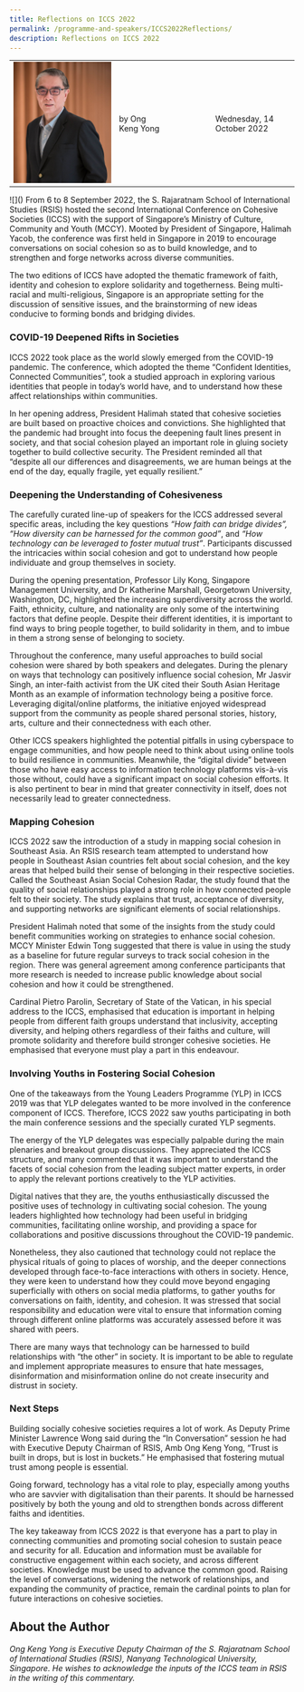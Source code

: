 ```yaml
---
title: Reflections on ICCS 2022
permalink: /programme-and-speakers/ICCS2022Reflections/
description: Reflections on ICCS 2022
---
```

<table>
 <tr>
	<td><img src="/images/Ong%20Keng%20Yong.png" style="width:400px"></td>
	<td>by Ong Keng Yong</td>
	<td></td>
	<td></td>
	<td></td>
	<td></td>
	<td></td>
		<td></td>
	 	<td>Wednesday, 14 October 2022</td>
 </tr>
</table>
![]()
From 6 to 8 September 2022, the S. Rajaratnam School of International Studies (RSIS) hosted the second International Conference on Cohesive Societies (ICCS) with the support of Singapore’s Ministry of Culture, Community and Youth (MCCY). Mooted by President of Singapore, Halimah Yacob, the conference was first held in Singapore in 2019 to encourage conversations on social cohesion so as to build knowledge, and to strengthen and forge networks across diverse communities.

The two editions of ICCS have adopted the thematic framework of faith, identity and cohesion to explore solidarity and togetherness. Being multi-racial and multi-religious, Singapore is an appropriate setting for the discussion of sensitive issues, and the brainstorming of new ideas conducive to forming bonds and bridging divides.

### COVID-19 Deepened Rifts in Societies

ICCS 2022 took place as the world slowly emerged from the COVID-19 pandemic. The conference, which adopted the theme “Confident Identities, Connected Communities”, took a studied approach in exploring various identities that people in today’s world have, and to understand how these affect relationships within communities.

In her opening address, President Halimah stated that cohesive societies are built based on proactive choices and convictions. She highlighted that the pandemic had brought into focus the deepening fault lines present in society, and that social cohesion played an important role in gluing society together to build collective security. The President reminded all that “despite all our differences and disagreements, we are human beings at the end of the day, equally fragile, yet equally resilient.”

### Deepening the Understanding of Cohesiveness

The carefully curated line-up of speakers for the ICCS addressed several specific areas, including the key questions _“How faith can bridge divides”, “How diversity can be harnessed for the common good”_, and _“How technology can be leveraged to foster mutual trust”_. Participants discussed the intricacies within social cohesion and got to understand how people individuate and group themselves in society.

During the opening presentation, Professor Lily Kong, Singapore Management University, and Dr Katherine Marshall, Georgetown University, Washington, DC, highlighted the increasing superdiversity across the world. Faith, ethnicity, culture, and nationality are only some of the intertwining factors that define people. Despite their different identities, it is important to find ways to bring people together, to build solidarity in them, and to imbue in them a strong sense of belonging to society.

Throughout the conference, many useful approaches to build social cohesion were shared by both speakers and delegates. During the plenary on ways that technology can positively influence social cohesion, Mr Jasvir Singh, an inter-faith activist from the UK cited their South Asian Heritage Month as an example of information technology being a positive force. Leveraging digital/online platforms, the initiative enjoyed widespread support from the community as people shared personal stories, history, arts, culture and their connectedness with each other.

Other ICCS speakers highlighted the potential pitfalls in using cyberspace to engage communities, and how people need to think about using online tools to build resilience in communities. Meanwhile, the “digital divide” between those who have easy access to information technology platforms vis-à-vis those without, could have a significant impact on social cohesion efforts. It is also pertinent to bear in mind that greater connectivity in itself, does not necessarily lead to greater connectedness.

### Mapping Cohesion

ICCS 2022 saw the introduction of a study in mapping social cohesion in Southeast Asia. An RSIS research team attempted to understand how people in Southeast Asian countries felt about social cohesion, and the key areas that helped build their sense of belonging in their respective societies. Called the Southeast Asian Social Cohesion Radar, the study found that the quality of social relationships played a strong role in how connected people felt to their society. The study explains that trust, acceptance of diversity, and supporting networks are significant elements of social relationships.

President Halimah noted that some of the insights from the study could benefit communities working on strategies to enhance social cohesion. MCCY Minister Edwin Tong suggested that there is value in using the study as a baseline for future regular surveys to track social cohesion in the region. There was general agreement among conference participants that more research is needed to increase public knowledge about social cohesion and how it could be strengthened.

Cardinal Pietro Parolin, Secretary of State of the Vatican, in his special address to the ICCS, emphasised that education is important in helping people from different faith groups understand that inclusivity, accepting diversity, and helping others regardless of their faiths and culture, will promote solidarity and therefore build stronger cohesive societies. He emphasised that everyone must play a part in this endeavour.

### Involving Youths in Fostering Social Cohesion

One of the takeaways from the Young Leaders Programme (YLP) in ICCS 2019 was that YLP delegates wanted to be more involved in the conference component of ICCS. Therefore, ICCS 2022 saw youths participating in both the main conference sessions and the specially curated YLP segments.

The energy of the YLP delegates was especially palpable during the main plenaries and breakout group discussions. They appreciated the ICCS structure, and many commented that it was important to understand the facets of social cohesion from the leading subject matter experts, in order to apply the relevant portions creatively to the YLP activities.

Digital natives that they are, the youths enthusiastically discussed the positive uses of technology in cultivating social cohesion. The young leaders highlighted how technology had been useful in bridging communities, facilitating online worship, and providing a space for collaborations and positive discussions throughout the COVID-19 pandemic.

Nonetheless, they also cautioned that technology could not replace the physical rituals of going to places of worship, and the deeper connections developed through face-to-face interactions with others in society. Hence, they were keen to understand how they could move beyond engaging superficially with others on social media platforms, to gather youths for conversations on faith, identity, and cohesion. It was stressed that social responsibility and education were vital to ensure that information coming through different online platforms was accurately assessed before it was shared with peers.

There are many ways that technology can be harnessed to build relationships with “the other” in society. It is important to be able to regulate and implement appropriate measures to ensure that hate messages, disinformation and misinformation online do not create insecurity and distrust in society.

### Next Steps

Building socially cohesive societies requires a lot of work. As Deputy Prime Minister Lawrence Wong said during the “In Conversation” session he had with Executive Deputy Chairman of RSIS, Amb Ong Keng Yong, “Trust is built in drops, but is lost in buckets.” He emphasised that fostering mutual trust among people is essential.

Going forward, technology has a vital role to play, especially among youths who are savvier with digitalisation than their parents. It should be harnessed positively by both the young and old to strengthen bonds across different faiths and identities.

The key takeaway from ICCS 2022 is that everyone has a part to play in connecting communities and promoting social cohesion to sustain peace and security for all. Education and information must be available for constructive engagement within each society, and across different societies. Knowledge must be used to advance the common good. Raising the level of conversations, widening the network of relationships, and expanding the community of practice, remain the cardinal points to plan for future interactions on cohesive societies.

About the Author
----------------

_Ong Keng Yong is Executive Deputy Chairman of the S. Rajaratnam School of International Studies (RSIS), Nanyang Technological University, Singapore. He wishes to acknowledge the inputs of the ICCS team in RSIS in the writing of this commentary._
